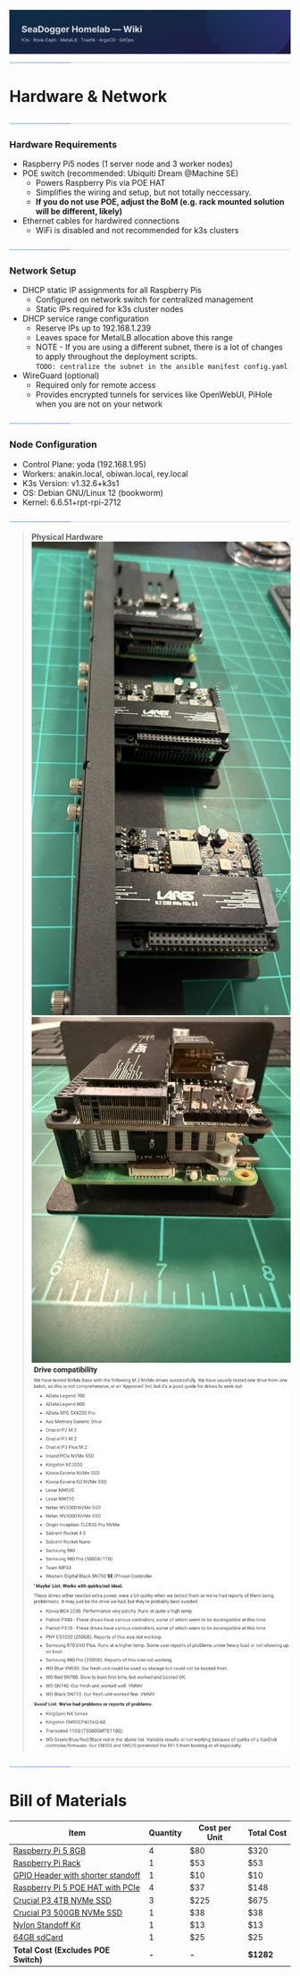 ![wiki-banner.svg](images/wiki-banner.svg)
![accent-divider.svg](images/accent-divider.svg)
# Hardware & Network

![accent-divider.svg](images/accent-divider.svg)
### Hardware Requirements
- Raspberry Pi5 nodes (1 server node and 3 worker nodes)
- POE switch (recommended: Ubiquiti Dream @Machine SE)
  - Powers Raspberry Pis via POE HAT
  - Simplifies the wiring and setup, but not totally neccessary.  
  - **If you do not use POE, adjust the BoM (e.g. rack mounted solution will be different, likely)**
- Ethernet cables for hardwired connections
  - WiFi is disabled and not recommended for k3s clusters

![accent-divider.svg](images/accent-divider.svg)
### Network Setup
- DHCP static IP assignments for all Raspberry Pis
  - Configured on network switch for centralized management
  - Static IPs required for k3s cluster nodes
- DHCP service range configuration
  - Reserve IPs up to 192.168.1.239
  - Leaves space for MetalLB allocation above this range
  - NOTE - If you are using a different subnet, there is a lot of changes to apply throughout the deployment scripts.  
  `TODO: centralize the subnet in the ansible manifest config.yaml`
- WireGuard (optional)
  - Required only for remote access
  - Provides encrypted tunnels for services like OpenWebUI, PiHole when you are not on your network


![accent-divider.svg](images/accent-divider.svg)
### Node Configuration
   - Control Plane: yoda (192.168.1.95)
   - Workers: anakin.local, obiwan.local, rey.local
   - K3s Version: v1.32.6+k3s1
   - OS: Debian GNU/Linux 12 (bookworm)
   - Kernel: 6.6.51+rpt-rpi-2712

![accent-divider.svg](images/accent-divider.svg)

> **Physical Hardware**
![Rack-Mounted-Pi5-Nodes.jpeg](images/Rack-Mounted-Pi5-Nodes.jpeg)
![Single-Node-Mounted-2.jpeg](images/Single-Node-Mounted-2.jpeg)
![SSD-Compatibility.png](images/SSD-Compatibility.png)



![accent-divider.svg](images/accent-divider.svg)
# Bill of Materials

| Item | Quantity | Cost per Unit | Total Cost |
|------|----------|--------------|------------|
| [Raspberry Pi 5 8GB](https://www.digikey.com/en/products/detail/raspberry-pi/SC1112/21658257?s=N4IgjCBcpgrAnADiqAxlAZgQwDYGcBTAGhAHsoBtEAJngBYwwB2EAXRIAcAXKEAZS4AnAJYA7AOYgAviQC0dFCHSRs%2BYmUrgAzAAYdW5CUbwmYeGykyamwVjwcARgUGCAngAIOw2BaA) | 4 | $80 | $320 |
| [Raspberry Pi Rack](https://www.amazon.com/gp/product/B09D7RR6NY/ref=ewc_pr_img_2?smid=A2IAB2RW3LLT8D&psc=1) | 1 | $53 | $53 |
| [GPIO Header with shorter standoff](https://www.amazon.com/dp/B084Q4W1PW?ref=ppx_yo2ov_dt_b_fed_asin_title) | 1 | $10 | $10 |
| [Raspberry Pi 5 POE HAT with PCIe](https://www.amazon.com/dp/B0D8JC3MXQ?ref=ppx_yo2ov_dt_b_fed_asin_title) | 4 | $37 | $148 |
| [Crucial P3 4TB NVMe SSD](https://www.newegg.com/crucial-4tb-p3/p/N82E16820156298?Item=9SIA12KJ9P1073) | 3 | $225 | $675 |
| [Crucial P3 500GB NVMe SSD](https://www.newegg.com/crucial-500gb-p3-nvme/p/N82E16820156295) | 1 | $38 | $38 |
| [Nylon Standoff Kit](https://www.amazon.com/gp/product/B06XKWDSPT/ref=ox_sc_act_title_1?smid=A2XXMW1BKOEL72&psc=1) | 1 | $13 | $13 |
| [64GB sdCard](https://www.amazon.com/dp/B08879MG33?ref_=ppx_hzsearch_conn_dt_b_fed_asin_title_13&th=1) | 1 | $25 | $25 |
| **Total Cost (Excludes POE Switch)** | **-** | **-** | **$1282** |